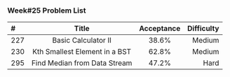 ###       Week#25 Problem List

| #  | Title  | Acceptance | Difficulty
| :------------ |:---------------:| :-----:| -----:|
| 227     | Basic Calculator II   |   38.6%   | Medium  |
| 230     | Kth Smallest Element in a BST |     62.8%       | Medium  |
| 295    | Find Median from Data Stream   |  47.2%  | Hard |
